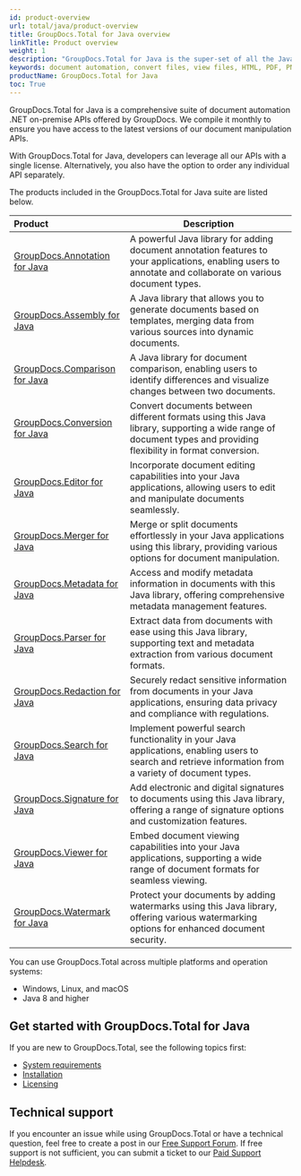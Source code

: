 ```yaml
---
id: product-overview
url: total/java/product-overview
title: GroupDocs.Total for Java overview
linkTitle: Product overview
weight: 1
description: "GroupDocs.Total for Java is the super-set of all the Java on-premise APIs offered by GroupDocs. We compile it on a monthly basis to ensure that it contains the most up to date versions of each of our Java document manipulation APIs."
keywords: document automation, convert files, view files, HTML, PDF, PNG, JPEG
productName: GroupDocs.Total for Java
toc: True
---
```


GroupDocs.Total for Java is a comprehensive suite of document automation .NET on-premise APIs offered by GroupDocs. We compile it monthly to ensure you have access to the latest versions of our document manipulation APIs.

With GroupDocs.Total for Java, developers can leverage all our APIs with a single license. Alternatively, you also have the option to order any individual API separately.

The products included in the GroupDocs.Total for Java suite are listed below.

| Product | Description |
|:--|---|
| [GroupDocs.Annotation for Java](https://docs.groupdocs.com/annotation/java/) | A powerful Java library for adding document annotation features to your applications, enabling users to annotate and collaborate on various document types. |
| [GroupDocs.Assembly for Java](https://docs.groupdocs.com/assembly/java/) | A Java library that allows you to generate documents based on templates, merging data from various sources into dynamic documents. |
| [GroupDocs.Comparison for Java](https://docs.groupdocs.com/comparison/java/) | A Java library for document comparison, enabling users to identify differences and visualize changes between two documents. | 
| [GroupDocs.Conversion for Java](https://docs.groupdocs.com/conversion/java/) | Convert documents between different formats using this Java library, supporting a wide range of document types and providing flexibility in format conversion. | 
| [GroupDocs.Editor for Java](https://docs.groupdocs.com/editor/java/) | Incorporate document editing capabilities into your Java applications, allowing users to edit and manipulate documents seamlessly. | 
| [GroupDocs.Merger for Java](https://docs.groupdocs.com/merger/java/) | Merge or split documents effortlessly in your Java applications using this library, providing various options for document manipulation. |
| [GroupDocs.Metadata for Java](https://docs.groupdocs.com/metadata/java/) | Access and modify metadata information in documents with this Java library, offering comprehensive metadata management features. | 
| [GroupDocs.Parser for Java](https://docs.groupdocs.com/parser/java/) | Extract data from documents with ease using this Java library, supporting text and metadata extraction from various document formats. |
| [GroupDocs.Redaction for Java](https://docs.groupdocs.com/redaction/java/) | Securely redact sensitive information from documents in your Java applications, ensuring data privacy and compliance with regulations. |
| [GroupDocs.Search for Java](https://docs.groupdocs.com/search/java/) | Implement powerful search functionality in your Java applications, enabling users to search and retrieve information from a variety of document types. | 
| [GroupDocs.Signature for Java](https://docs.groupdocs.com/signature/java/) | Add electronic and digital signatures to documents using this Java library, offering a range of signature options and customization features. | 
| [GroupDocs.Viewer for Java](https://docs.groupdocs.com/viewer/java/) | Embed document viewing capabilities into your Java applications, supporting a wide range of document formats for seamless viewing. |
| [GroupDocs.Watermark for Java](https://docs.groupdocs.com/watermark/java/) | Protect your documents by adding watermarks using this Java library, offering various watermarking options for enhanced document security. | 


You can use GroupDocs.Total across multiple platforms and operation systems:

* Windows, Linux, and macOS
* Java 8 and higher

## Get started with GroupDocs.Total for Java

If you are new to GroupDocs.Total, see the following topics first:

* [System requirements](/total/java/system-requirements/)
* [Installation](/total/java/installation/)
* [Licensing](/total/java/licensing-and-subscription/)

## Technical support

If you encounter an issue while using GroupDocs.Total or have a technical question, feel free to create a post in our [Free Support Forum](https://forum.groupdocs.com/c/total/8). If free support is not sufficient, you can submit a ticket to our [Paid Support Helpdesk](https://helpdesk.groupdocs.com/).
